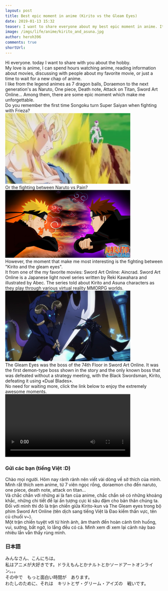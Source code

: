 ```yaml
---
layout: post
title: Best epic moment in anime (Kirito vs the Gleam Eyes)
date: 2019-01-13 15:32
teaser: I want to share everyone about my best epic moment in anime. It is the fighting between Kirito-kun and The Gleam Eyes in the Sword art Online's anime. You cant watch this moment as attached full HD video.
image: /imgs/life/anime/kirito_and_asuna.jpg
author: heroh396
comments: true
shortUrl: 
---
```


Hi everyone. today I want to share with you about the hobby.<br>
My love is anime, I can spend hours watching anime, reading information about
movies, discussing with people about my favorite movie, or just a time to wait
for a new chap of anime.<br>I like from the legend animes as 7 dragon balls,
Doraemon to the next generation's as Naruto, One piece, Death note, Attack on
Titan, Sword Art Online... Among them, there are some epic moment which make me
unforgettable.<br>
Do you remember the first time Songoku turn Super Saiyan when fighting with
Frieza?<br>
<img width="400" src="/imgs/life/anime/goku_vs_frieza.jpg"><br>
Or the fighting between Naruto vs Pain?<br>
<img width="400" src="/imgs/life/anime/naruto_vs_pain.jpg"><br>
However, the moment that make me most interesting is the fighting between
"Kirito and the gleam eyes".<br>
It from one of the my favorite movies: Sword Art Online: Aincrad.
Sword Art Online is a Japanese light novel series written by Reki Kawahara and
illustrated by Abec. The series told about Kirito and Asuna characters as they
play through various virtual reality MMORPG worlds.<br>
<img width="400" src="/imgs/life/anime/SAO_Kirito_vs_The_Gleam_Eyes.png"><br>
The Gleam Eyes was the boss of the 74th Floor in Sword Art Online.
It was the first demon-type boss shown in the story
and the only known boss that was defeated without a strategy meeting, with the
Black Swordsman, Kirito, defeating it using «Dual Blades».<br>
No need for waiting more, click the link below to enjoy the extremely awesome
moments.<br>
<video width="400" controls>
<br><source src="/imgs/life/anime/SAO_Kirito_vs_The_Gleam_Eyes.mp4" type="video/mp4">
<br>Your browser does not support HTML5 video.
</video><br>

### Gửi các bạn (tiếng Việt :D)
Chào mọi người. Hôm nay rảnh rảnh nên viết vài dòng về sở thích của mình.
Mình rất thích xem anime, từ 7 viên ngọc rồng, doraemon cho đến naruto, one
piece, death note, attack on titan...<br>
Và chắc chắn với những ai là fan của anime, chắc chắn sẽ có những khoảng khắc,
những chi tiết để lại ấn tượng cực kì sâu đậm cho bản thân chúng ta. Đối với
mình thì đó là trận chiến giữa Kirito-kun và The Gleam eyes trong bộ phim
Sword Art Online (tên dịch sang tiếng Việt là Đao kiếm thần vực, tên củ chuối
v~).<br>
Một trận chiến tuyệt với từ hình ảnh, âm thanh đến hoàn cảnh tình huống,
vui, sướng, bất ngờ, lo lắng đều có cả. Mình xem đi xem lại cảnh này bao nhiêu
lần vẫn thấy rùng mình.<br>

### 日本語
みんなさん、こんにちは。<br>
私はアニメが大好きです。ドラえもんとかナルトとかソードアートオンライン。。。<br>
その中で　もっと面白い時間が　あります。<br>
わたしのために、それは　キリトとザ・グリーム・アイズの　戦いです。<br>
